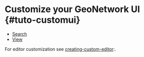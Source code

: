 # Customize your GeoNetwork UI {#tuto-customui}

-   [Search](search/index.md)
-   [View](view/index.md)

For editor customization see [creating-custom-editor](creating-custom-editor.md):.
